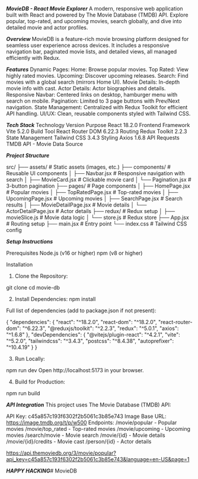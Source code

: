 ***MovieDB - React Movie Explorer***
A modern, responsive web application built with React and powered by The Movie Database (TMDB) API. Explore popular, top-rated, and upcoming movies, search globally, and dive into detailed movie and actor profiles.

***Overview***
MovieDB is a feature-rich movie browsing platform designed for seamless user experience across devices. It includes a responsive navigation bar, paginated movie lists, and detailed views, all managed efficiently with Redux.

***Features***
Dynamic Pages:
Home: Browse popular movies.
Top Rated: View highly rated movies.
Upcoming: Discover upcoming releases.
Search: Find movies with a global search (mirrors Home UI).
Movie Details: In-depth movie info with cast.
Actor Details: Actor biographies and details.
Responsive Navbar: Centered links on desktop, hamburger menu with search on mobile.
Pagination: Limited to 3 page buttons with Prev/Next navigation.
State Management: Centralized with Redux Toolkit for efficient API handling.
UI/UX: Clean, reusable components styled with Tailwind CSS.


***Tech Stack***
Technology	Version	Purpose
React	18.2.0	Frontend Framework
Vite	5.2.0	Build Tool
React Router DOM	6.22.3	Routing
Redux Toolkit	2.2.3	State Management
Tailwind CSS	3.4.3	Styling
Axios	1.6.8	API Requests
TMDB API	-	Movie Data Source

***Project Structure***

src/
├── assets/              # Static assets (images, etc.)
├── components/          # Reusable UI components
│   ├── Navbar.jsx       # Responsive navigation with search
│   ├── MovieCard.jsx    # Clickable movie card
│   └── Pagination.jsx   # 3-button pagination
├── pages/               # Page components
│   ├── HomePage.jsx     # Popular movies
│   ├── TopRatedPage.jsx # Top-rated movies
│   ├── UpcomingPage.jsx # Upcoming movies
│   ├── SearchPage.jsx   # Search results
│   ├── MovieDetailPage.jsx # Movie details
│   └── ActorDetailPage.jsx # Actor details
├── redux/               # Redux setup
│   ├── movieSlice.js    # Movie data logic
│   └── store.js         # Redux store
├── App.jsx              # Routing setup
├── main.jsx             # Entry point
└── index.css            # Tailwind CSS config

***Setup Instructions***

Prerequisites
Node.js (v16 or higher)
npm (v8 or higher)

Installation

1. Clone the Repository:

git clone <repository-url>
cd movie-db

2. Install Dependencies:
npm install

Full list of dependencies (add to package.json if not present):

{
  "dependencies": {
    "react": "^18.2.0",
    "react-dom": "^18.2.0",
    "react-router-dom": "^6.22.3",
    "@reduxjs/toolkit": "^2.2.3",
    "redux": "^5.0.1",
    "axios": "^1.6.8"
  },
  "devDependencies": {
    "@vitejs/plugin-react": "^4.2.1",
    "vite": "^5.2.0",
    "tailwindcss": "^3.4.3",
    "postcss": "^8.4.38",
    "autoprefixer": "^10.4.19"
  }
}

3. Run Locally:

npm run dev
Open http://localhost:5173 in your browser.

4. Build for Production:

npm run build


***API Integration***
This project uses The Movie Database (TMDB) API:

API Key: c45a857c193f6302f2b5061c3b85e743
Image Base URL: https://image.tmdb.org/t/p/w500
Endpoints:
/movie/popular - Popular movies
/movie/top_rated - Top-rated movies
/movie/upcoming - Upcoming movies
/search/movie - Movie search
/movie/{id} - Movie details
/movie/{id}/credits - Movie cast
/person/{id} - Actor details

https://api.themoviedb.org/3/movie/popular?api_key=c45a857c193f6302f2b5061c3b85e743&language=en-US&page=1

***HAPPY HACKING***#   M o v i e D B  
 